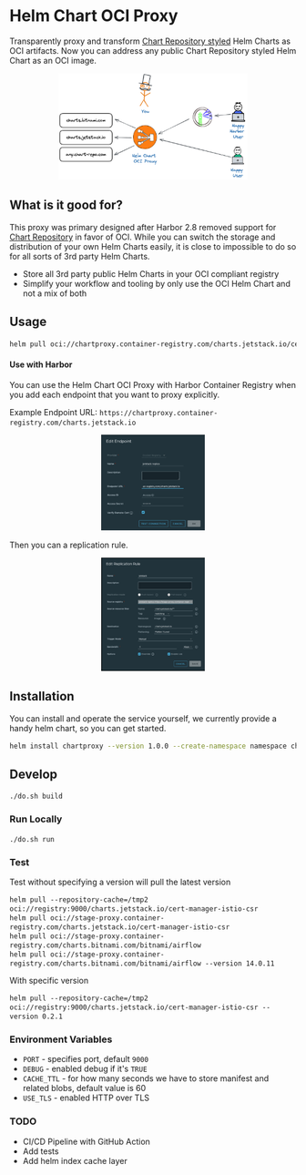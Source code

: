 

# Helm Chart OCI Proxy

Transparently proxy and transform [Chart Repository styled](https://helm.sh/docs/topics/chart_repository/) Helm Charts as OCI artifacts. Now you can address any public Chart Repository styled Helm Chart as an OCI image.

<p align="center"><img src="docs/diagram.png" alt="Diagram showing the workflow of the Helm Chart OCI Proxy" width=66%></p>

## What is it good for?

This proxy was primary designed after Harbor 2.8 removed support for [Chart Repository](https://helm.sh/docs/topics/chart_repository/) in favor of OCI. 
While you can switch the storage and distribution of your own Helm Charts easily, it is close to impossible to do so for all sorts of 3rd party Helm Charts.

* Store all 3rd party public Helm Charts in your OCI compliant registry
* Simplify your workflow and tooling by only use the OCI Helm Chart and not a mix of both

## Usage

```bash  
helm pull oci://chartproxy.container-registry.com/charts.jetstack.io/cert-manager --version 1.11.2
```  

#### Use with Harbor

You can use the Helm Chart OCI Proxy with Harbor Container Registry when you add each endpoint that you want to proxy explicitly.

Example Endpoint URL: `https://chartproxy.container-registry.com/charts.jetstack.io`

<p align="center"><img src="docs/harbor_registry_endpoint.png" alt="Screenshot of adding Helm Chart OCI Proxy to Harbor" width=36%></p>

Then you can a replication rule.

<p align="center"><img src="docs/harbor_replication_rule.png" alt="Screenshot on how to create a replication rule for Helm Chart OCI Proxy to Harbor" width=36%></p>

  
## Installation  
  
You can install and operate the service yourself, we currently provide a handy helm chart, so you can get started.

```bash
helm install chartproxy --version 1.0.0 --create-namespace namespace chartproxy oci://8gears.container-registry.com/library/helm-charts-oci-proxy 

```
  

  
## Develop  
  
```shell  
./do.sh build
```  

### Run Locally  
```shell  
./do.sh run
```  
  
### Test  
  
Test without specifying a version will pull the latest version
  
```shell  
helm pull --repository-cache=/tmp2 oci://registry:9000/charts.jetstack.io/cert-manager-istio-csr  
helm pull oci://stage-proxy.container-registry.com/charts.jetstack.io/cert-manager-istio-csr  
helm pull oci://stage-proxy.container-registry.com/charts.bitnami.com/bitnami/airflow  
helm pull oci://stage-proxy.container-registry.com/charts.bitnami.com/bitnami/airflow --version 14.0.11  
```  

With specific version

```shell  
helm pull --repository-cache=/tmp2 oci://registry:9000/charts.jetstack.io/cert-manager-istio-csr --version 0.2.1
```  
  
### Environment Variables  
  
* `PORT` - specifies port, default `9000`  
* `DEBUG` - enabled debug if it's `TRUE`  
* `CACHE_TTL` - for how many seconds we have to store manifest and related blobs, default value is 60  
* `USE_TLS` - enabled HTTP over TLS  
  
  
### TODO  
  
* CI/CD Pipeline with GitHub Action  
* Add tests  
* Add helm index cache layer
